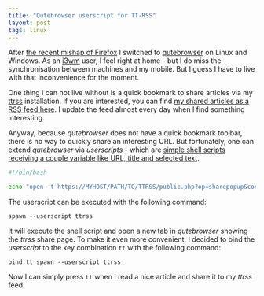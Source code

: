 ```yaml
---
title: "Qutebrowser userscript for TT-RSS"
layout: post
tags: linux
---
```

After [the recent mishap of Firefox][0] I switched to [qutebrowser][1] on Linux and Windows. As an [i3wm][2] user, I feel right at home - but I do miss the synchronisation between machines and my mobile. But I guess I have to live with that inconvenience for the moment.

One thing I can not live without is a quick bookmark to share articles via my [ttrss][3] installation. If you are interested, you can find [my shared articles as a RSS feed here][4]. I update the feed almost every day when I find something interesting.

Anyway, because *qutebrowser* does not have a quick bookmark toolbar, there is no way to quickly share an interesting URL. But fortunately, one can extend *qutebrowser* via *userscripts* - which are [simple shell scripts receiving a couple variable like URL, title and selected text][5].

```` bash
#!/bin/bash

echo "open -t https://MYHOST/PATH/TO/TTRSS/public.php?op=sharepopup&content=${QUTE_SELECTED_TEXT}&title=${QUTE_TITLE}&url=${QUTE_URL}" >> "$QUTE_FIFO"
````

The userscript can be executed with the following command:

    spawn --userscript ttrss

It will execute the shell script and open a new tab in *qutebrowser* showing the *ttrss* share page. To make it even more convenient, I decided to bind the *userscript* to the key combination `tt` with the following command:

    bind tt spawn --userscript ttrss

Now I can simply press `tt` when I read a nice article and share it to my *ttrss* feed.


[0]: https://blog.mozilla.org/firefox/update-looking-glass-add/
[1]: https://www.qutebrowser.org/
[2]: https://i3wm.org/
[3]: https://tt-rss.org/
[4]: https://www.kopis.de/tt/public.php?op=rss&id=-2&view-mode=all_articles&key=af7d97f5762ec3f4de058ab70e53b30514d88857
[5]: https://github.com/qutebrowser/qutebrowser/blob/master/doc/userscripts.asciidoc
